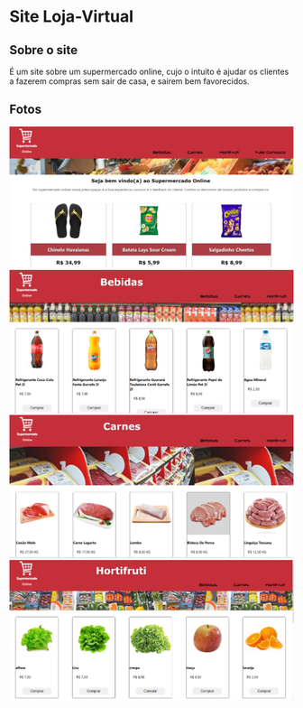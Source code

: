 # Site Loja-Virtual

## Sobre o site 

É um site sobre um supermercado online, cujo o intuito é ajudar os 
clientes a fazerem compras sem sair de casa, e sairem bem favorecidos.

## Fotos


![](https://github.com/EduardoSPontes/loja-virtual/blob/master/minialtura/Tela%20inicial.png)
![](https://github.com/EduardoSPontes/loja-virtual/blob/master/minialtura/Tela%20de%20produtos.png)
![](https://github.com/EduardoSPontes/loja-virtual/blob/master/minialtura/Tela%20de%20produtos%20pt2.png)
![](https://github.com/EduardoSPontes/loja-virtual/blob/master/minialtura/Tela%20de%20produtos%20pt3.png)